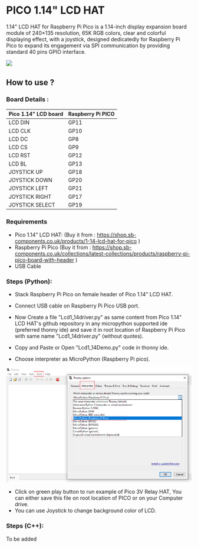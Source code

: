 # PICO 1.14" LCD HAT

1.14" LCD HAT for Raspberry Pi Pico is a 1.14-inch display expansion board module of 240×135 resolution, 65K RGB colors, clear and colorful displaying effect, with a joystick, designed dedicatedly for Raspberry Pi Pico to expand its engagement via SPI communication by providing standard 40 pins GPIO interface. 

<img src="https://learn.sb-components.co.uk/images/4/44/PICO_114_LCD.png" />


## How to use ?

### Board Details :

|  Pico 1.14" LCD board |   Raspberry Pi PICO  |
|-----------------|----------------------|
| LCD DIN         |   GP11             |
| LCD CLK         |   GP10             |
| LCD DC          |   GP8              |
| LCD CS          |   GP9              |
| LCD RST         |   GP12             |
| LCD BL          |   GP13             |
| JOYSTICK UP     |   GP18             |
| JOYSTICK DOWN   |   GP20             |
| JOYSTICK LEFT   |   GP21             |
| JOYSTICK RIGHT  |   GP17             |
| JOYSTICK SELECT |   GP19             |



### Requirements

* Pico 1.14" LCD HAT: (Buy it from : https://shop.sb-components.co.uk/products/1-14-lcd-hat-for-pico )
* Raspberry Pi Pico (Buy it from : https://shop.sb-components.co.uk/collections/latest-collections/products/raspberry-pi-pico-board-with-header )
* USB Cable

### Steps (Python):

* Stack Raspberry Pi Pico on female header of Pico 1.14" LCD HAT.
* Connect USB cable on Raspberry Pi Pico USB port.
* Now Create a file "Lcd1_14driver.py" as same content from Pico 1.14" LCD HAT's github repository in any micropython supported ide (preferred thonny ide) and save it in root location of Raspberry Pi Pico with same name "Lcd1_14driver.py" (without quotes).

* Copy and Paste or Open "Lcd1_14Demo.py" code in thonny ide.

* Choose interpreter as MicroPython (Raspberry Pi pico).

<img src="https://github.com/sbcshop/Raspberry-Pi-Pico-RFID-Expansion/blob/main/images/thonny-interpreter.PNG" />

* Click on green play button to run example of Pico 3V Relay HAT, You can either save this file on root location of PICO or on your Computer drive.
* You can use Joystick to change background color of LCD.


### Steps (C++):
To be added